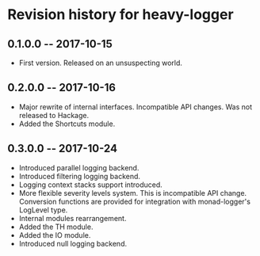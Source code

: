 # Revision history for heavy-logger

## 0.1.0.0  -- 2017-10-15

* First version. Released on an unsuspecting world.

## 0.2.0.0 -- 2017-10-16

* Major rewrite of internal interfaces. Incompatible API changes.
  Was not released to Hackage.
* Added the Shortcuts module.

## 0.3.0.0 -- 2017-10-24

* Introduced parallel logging backend.
* Introduced filtering logging backend.
* Logging context stacks support introduced.
* More flexible severity levels system. This is incompatible API change.
  Conversion functions are provided for integration with monad-logger's
  LogLevel type.
* Internal modules rearrangement.
* Added the TH module.
* Added the IO module.
* Introduced null logging backend.

